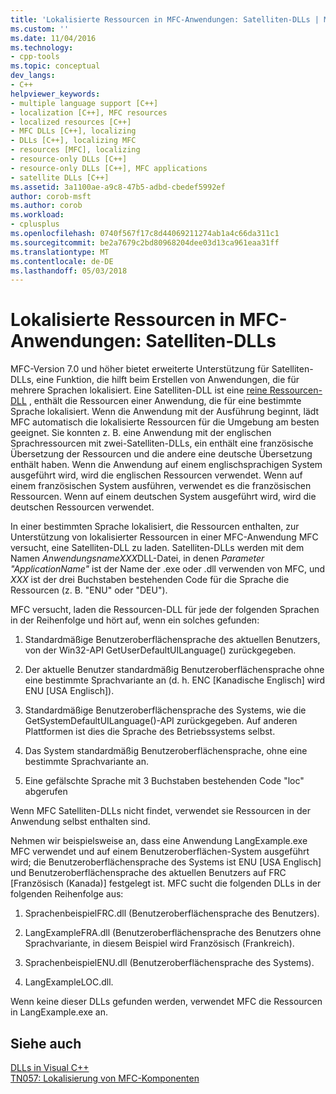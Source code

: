 ```yaml
---
title: 'Lokalisierte Ressourcen in MFC-Anwendungen: Satelliten-DLLs | Microsoft Docs'
ms.custom: ''
ms.date: 11/04/2016
ms.technology:
- cpp-tools
ms.topic: conceptual
dev_langs:
- C++
helpviewer_keywords:
- multiple language support [C++]
- localization [C++], MFC resources
- localized resources [C++]
- MFC DLLs [C++], localizing
- DLLs [C++], localizing MFC
- resources [MFC], localizing
- resource-only DLLs [C++]
- resource-only DLLs [C++], MFC applications
- satellite DLLs [C++]
ms.assetid: 3a1100ae-a9c8-47b5-adbd-cbedef5992ef
author: corob-msft
ms.author: corob
ms.workload:
- cplusplus
ms.openlocfilehash: 0740f567f17c8d44069211274ab1a4c66da311c1
ms.sourcegitcommit: be2a7679c2bd80968204dee03d13ca961eaa31ff
ms.translationtype: MT
ms.contentlocale: de-DE
ms.lasthandoff: 05/03/2018
---
```

# <a name="localized-resources-in-mfc-applications-satellite-dlls"></a>Lokalisierte Ressourcen in MFC-Anwendungen: Satelliten-DLLs
MFC-Version 7.0 und höher bietet erweiterte Unterstützung für Satelliten-DLLs, eine Funktion, die hilft beim Erstellen von Anwendungen, die für mehrere Sprachen lokalisiert. Eine Satelliten-DLL ist eine [reine Ressourcen-DLL](../build/creating-a-resource-only-dll.md) , enthält die Ressourcen einer Anwendung, die für eine bestimmte Sprache lokalisiert. Wenn die Anwendung mit der Ausführung beginnt, lädt MFC automatisch die lokalisierte Ressourcen für die Umgebung am besten geeignet. Sie konnten z. B. eine Anwendung mit der englischen Sprachressourcen mit zwei-Satelliten-DLLs, ein enthält eine französische Übersetzung der Ressourcen und die andere eine deutsche Übersetzung enthält haben. Wenn die Anwendung auf einem englischsprachigen System ausgeführt wird, wird die englischen Ressourcen verwendet. Wenn auf einem französischen System ausführen, verwendet es die französischen Ressourcen. Wenn auf einem deutschen System ausgeführt wird, wird die deutschen Ressourcen verwendet.  
  
 In einer bestimmten Sprache lokalisiert, die Ressourcen enthalten, zur Unterstützung von lokalisierter Ressourcen in einer MFC-Anwendung MFC versucht, eine Satelliten-DLL zu laden. Satelliten-DLLs werden mit dem Namen *AnwendungsnameXXX*DLL-Datei, in denen *Parameter "ApplicationName"* ist der Name der .exe oder .dll verwenden von MFC, und *XXX* ist der drei Buchstaben bestehenden Code für die Sprache die Ressourcen (z. B. "ENU" oder "DEU").  
  
 MFC versucht, laden die Ressourcen-DLL für jede der folgenden Sprachen in der Reihenfolge und hört auf, wenn ein solches gefunden:  
  
1. Standardmäßige Benutzeroberflächensprache des aktuellen Benutzers, von der Win32-API GetUserDefaultUILanguage() zurückgegeben.  
  
2.  Der aktuelle Benutzer standardmäßig Benutzeroberflächensprache ohne eine bestimmte Sprachvariante an (d. h. ENC [Kanadische Englisch] wird ENU [USA Englisch]).  
  
3.  Standardmäßige Benutzeroberflächensprache des Systems, wie die GetSystemDefaultUILanguage()-API zurückgegeben. Auf anderen Plattformen ist dies die Sprache des Betriebssystems selbst.  
  
4.  Das System standardmäßig Benutzeroberflächensprache, ohne eine bestimmte Sprachvariante an.  
  
5.  Eine gefälschte Sprache mit 3 Buchstaben bestehenden Code "loc" abgerufen  
  
 Wenn MFC Satelliten-DLLs nicht findet, verwendet sie Ressourcen in der Anwendung selbst enthalten sind.  
  
 Nehmen wir beispielsweise an, dass eine Anwendung LangExample.exe MFC verwendet und auf einem Benutzeroberflächen-System ausgeführt wird; die Benutzeroberflächensprache des Systems ist ENU [USA Englisch] und Benutzeroberflächensprache des aktuellen Benutzers auf FRC [Französisch (Kanada)] festgelegt ist. MFC sucht die folgenden DLLs in der folgenden Reihenfolge aus:  
  
1.  SprachenbeispielFRC.dll (Benutzeroberflächensprache des Benutzers).  
  
2.  LangExampleFRA.dll (Benutzeroberflächensprache des Benutzers ohne Sprachvariante, in diesem Beispiel wird Französisch (Frankreich).  
  
3.  SprachenbeispielENU.dll (Benutzeroberflächensprache des Systems).  
  
4.  LangExampleLOC.dll.  
  
 Wenn keine dieser DLLs gefunden werden, verwendet MFC die Ressourcen in LangExample.exe an.  
  
## <a name="see-also"></a>Siehe auch  
 [DLLs in Visual C++](../build/dlls-in-visual-cpp.md)   
 [TN057: Lokalisierung von MFC-Komponenten](../mfc/tn057-localization-of-mfc-components.md)